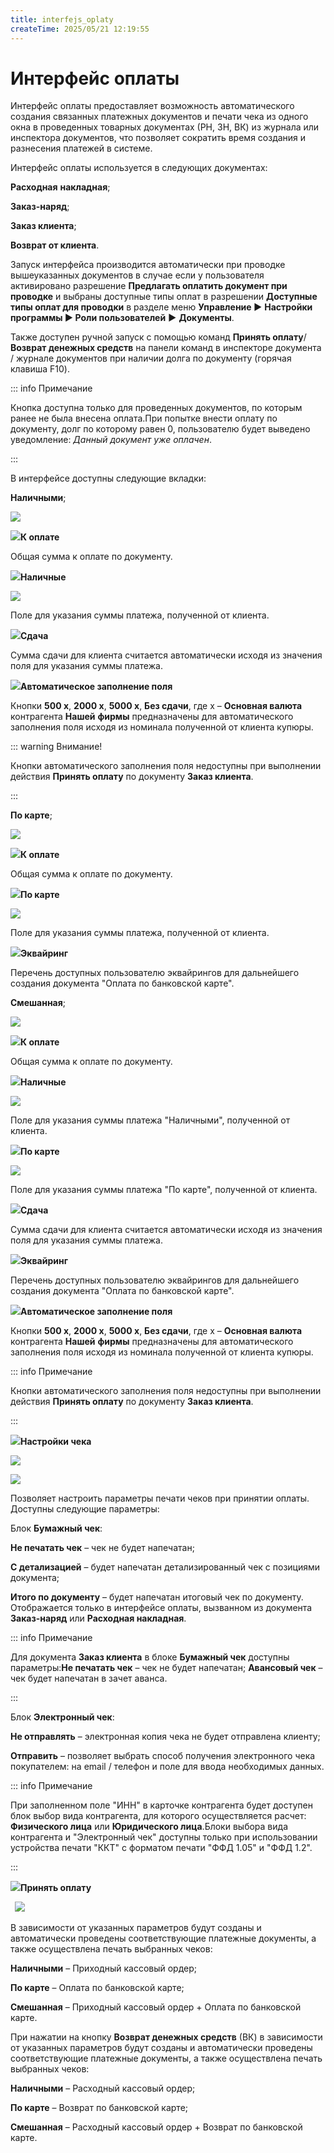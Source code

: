 ```yaml
---
title: interfejs_oplaty
createTime: 2025/05/21 12:19:55
---
```

# Интерфейс оплаты

Интерфейс оплаты предоставляет возможность автоматического создания связанных платежных документов и печати чека из одного окна в проведенных товарных документах (РН, ЗН, ВК) из журнала или инспектора документов, что позволяет сократить время создания и разнесения платежей в системе.

Интерфейс оплаты используется в следующих документах:

**Расходная** **накладная**;

**Заказ-наряд**;

**Заказ клиента**;

**Возврат от клиента**.

Запуск интерфейса производится автоматически при проводке вышеуказанных документов в случае если у пользователя активировано разрешение **Предлагать оплатить документ при проводке** и выбраны доступные типы оплат в разрешении **Доступные типы оплат для проводки** в разделе меню **Управление ►** **Настройки программы ► Роли пользователей** **►** **Документы**.

Также доступен ручной запуск с помощью команд **Принять оплату**/**Возврат денежных средств** на панели команд в инспекторе документа / журнале документов при наличии долга по документу (горячая клавиша F10).

::: info Примечание

Кнопка доступна только для проведенных документов, по которым ранее не была внесена оплата.При попытке внести оплату по документу, долг по которому равен 0, пользователю будет выведено уведомление: *Данный документ уже оплачен*.

:::

В интерфейсе доступны следующие вкладки:

**Наличными**;

![](572.png)

![](006.png)**К оплате**

Общая сумма к оплате по документу.

![](008.png)**Наличные**

![](573.png)

Поле для указания суммы платежа, полученной от клиента.

![](009.png)**Сдача**

Сумма сдачи для клиента считается автоматически исходя из значения поля для указания суммы платежа.

![](010.png)**Автоматическое заполнение поля**

Кнопки **500 х**, **2000 х**, **5000 х**, **Без сдачи**, где х – **Основная валюта** контрагента **Нашей** **фирмы** предназначены для автоматического заполнения поля исходя из номинала полученной от клиента купюры.

::: warning Внимание!

Кнопки автоматического заполнения поля недоступны при выполнении действия **Принять оплату** по документу **Заказ клиента**.

:::


**По карте**;

![](574.png)

![](006.png)**К оплате**

Общая сумма к оплате по документу.

![](008.png)**По карте**

![](575.png)

Поле для указания суммы платежа, полученной от клиента.

![](009.png)**Эквайринг**

Перечень доступных пользователю эквайрингов для дальнейшего создания документа "Оплата по банковской карте".

**Смешанная**;

![](576.png)

![](006.png)**К оплате**

Общая сумма к оплате по документу.

![](008.png)**Наличные**

![](577.png)

Поле для указания суммы платежа "Наличными", полученной от клиента.

![](009.png)**По карте**

![](578.png)

Поле для указания суммы платежа "По карте", полученной от клиента.

![](010.png)**Сдача**

Сумма сдачи для клиента считается автоматически исходя из значения поля для указания суммы платежа.

![](011.png)**Эквайринг**

Перечень доступных пользователю эквайрингов для дальнейшего создания документа "Оплата по банковской карте".

![](012.png)**Автоматическое заполнение поля**

Кнопки **500 х**, **2000 х**, **5000 х**, **Без сдачи**, где х – **Основная валюта** контрагента **Нашей** **фирмы** предназначены для автоматического заполнения поля исходя из номинала полученной от клиента купюры.

::: info Примечание

Кнопки автоматического заполнения поля недоступны при выполнении действия **Принять оплату** по документу **Заказ клиента**.

:::

![](013.png)**Настройки чека** 

![](579.png)

![](580.png)

Позволяет настроить параметры печати чеков при принятии оплаты. Доступны следующие параметры:

Блок **Бумажный чек**:

**Не печатать чек** – чек не будет напечатан;

**С детализацией** – будет напечатан детализированный чек с позициями документа;

**Итого по документу** – будет напечатан итоговый чек по документу. Отображается только в интерфейсе оплаты, вызванном из документа **Заказ-наряд** или **Расходная накладная**.

::: info Примечание

Для документа **Заказ клиента** в блоке **Бумажный чек** доступны параметры:**Не печатать чек** – чек не будет напечатан;
**Авансовый чек** – чек будет напечатан в зачет аванса.

:::

Блок **Электронный чек**:

**Не отправлять** – электронная копия чека не будет отправлена клиенту;

**Отправить** – позволяет выбрать способ получения электронного чека покупателем: на email / телефон и поле для ввода необходимых данных.

::: info Примечание

При заполненном поле "ИНН" в карточке контрагента будет доступен блок выбор вида контрагента, для которого осуществляется расчет: **Физического лица** или **Юридического лица**.Блоки выбора вида контрагента и "Электронный чек" доступны только при использовании устройства печати "ККТ" с форматом печати "ФФД 1.05" и "ФФД 1.2".

:::

![](014.png)**Принять оплату**

` `![](581.png)

В зависимости от указанных параметров будут созданы и автоматически проведены соответствующие платежные документы, а также осуществлена печать выбранных чеков:

**Наличными** – Приходный кассовый ордер;

**По карте** – Оплата по банковской карте;

**Смешанная** – Приходный кассовый ордер + Оплата по банковской карте.

При нажатии на кнопку **Возврат денежных средств** (ВК) в зависимости от указанных параметров будут созданы и автоматически проведены соответствующие платежные документы, а также осуществлена печать выбранных чеков:

**Наличными** – Расходный кассовый ордер;

**По карте** – Возврат по банковской карте;

**Смешанная** – Расходный кассовый ордер + Возврат по банковской карте.




[ref1]: 001.png
[ref2]: 002.png
[ref3]: 004.png
[ref4]: 006.png
[ref5]: 007.png
[ref6]: 008.png
[ref7]: 009.png
[ref8]: 010.png
[ref9]: 011.png
[ref10]: 012.png
[ref11]: 013.png
[ref12]: 014.png
[ref13]: 015.png
[ref14]: 016.png
[ref15]: 017.png
[ref16]: 018.png
[ref17]: 019.png
[ref18]: 020.png
[ref19]: 021.png
[ref20]: 022.png
[ref21]: 023.png
[ref22]: 024.png
[ref23]: 025.png
[ref24]: 026.png
[ref25]: 027.png
[ref26]: 072.png
[ref27]: 096.png
[ref28]: 189.png
[ref29]: 206.png
[ref30]: 382.png
[ref31]: 383.png
[ref32]: 384.png
[ref33]: 385.png
[ref34]: 403.png
[ref35]: 455.png
[ref36]: 504.png
[ref37]: 564.png
[ref38]: 565.png
